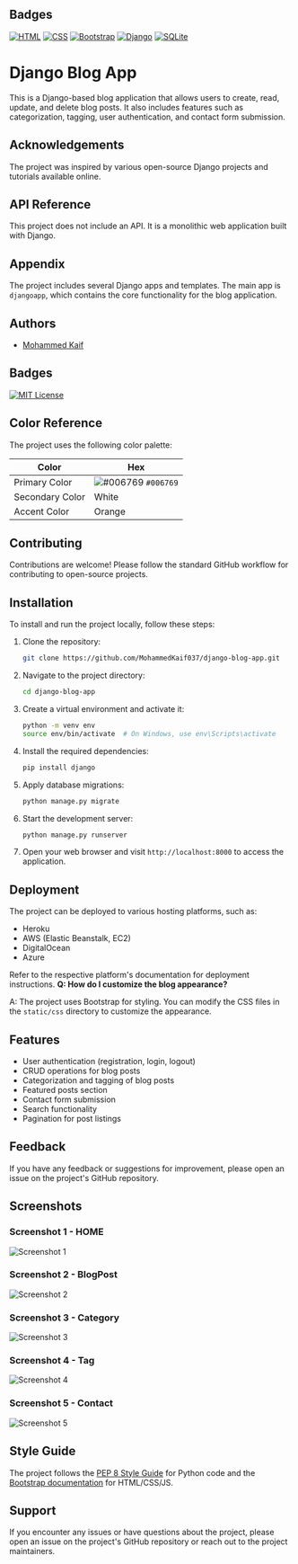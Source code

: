 ## Badges
[![HTML](https://img.shields.io/badge/HTML-5-red)](https://developer.mozilla.org/en-US/docs/Web/HTML)
[![CSS](https://img.shields.io/badge/CSS-3-blue)](https://developer.mozilla.org/en-US/docs/Web/CSS)
[![Bootstrap](https://img.shields.io/badge/Bootstrap-4-purple)](https://getbootstrap.com/docs/4.0/getting-started/introduction/)
[![Django](https://img.shields.io/badge/Django-3.0-green)](https://docs.djangoproject.com/en/3.0/)
[![SQLite](https://img.shields.io/badge/SQLite-3-blue)](https://www.sqlite.org/docs.html)
# Django Blog App

This is a Django-based blog application that allows users to create, read, update, and delete blog posts. It also includes features such as categorization, tagging, user authentication, and contact form submission.

## Acknowledgements

The project was inspired by various open-source Django projects and tutorials available online.

## API Reference

This project does not include an API. It is a monolithic web application built with Django.

## Appendix

The project includes several Django apps and templates. The main app is `djangoapp`, which contains the core functionality for the blog application.

## Authors

- [Mohammed Kaif](https://github.com/MohammedKaif037)

## Badges

[![MIT License](https://img.shields.io/badge/License-MIT-green.svg)](https://choosealicense.com/licenses/mit/)

## Color Reference

The project uses the following color palette:

| Color             | Hex                                                        |
| ----------------- | ---------------------------------------------------------- |
| Primary Color     | ![#006769](https://via.placeholder.com/10/000000?text=+) `#006769` |
| Secondary Color   | White |
| Accent Color      | Orange |

## Contributing

Contributions are welcome! Please follow the standard GitHub workflow for contributing to open-source projects.

## Installation

To install and run the project locally, follow these steps:

1. Clone the repository:
    ```bash
    git clone https://github.com/MohammedKaif037/django-blog-app.git
    ```

2. Navigate to the project directory:
    ```bash
    cd django-blog-app
    ```

3. Create a virtual environment and activate it:
    ```bash
    python -m venv env
    source env/bin/activate  # On Windows, use env\Scripts\activate
    ```

4. Install the required dependencies:
    ```bash
    pip install django
    ```

5. Apply database migrations:
    ```bash
    python manage.py migrate
    ```

6. Start the development server:
    ```bash
    python manage.py runserver
    ```

7. Open your web browser and visit `http://localhost:8000` to access the application.

## Deployment

The project can be deployed to various hosting platforms, such as:

- Heroku
- AWS (Elastic Beanstalk, EC2)
- DigitalOcean
- Azure

Refer to the respective platform's documentation for deployment instructions.
**Q: How do I customize the blog appearance?**

A: The project uses Bootstrap for styling. You can modify the CSS files in the `static/css` directory to customize the appearance.

## Features

- User authentication (registration, login, logout)
- CRUD operations for blog posts
- Categorization and tagging of blog posts
- Featured posts section
- Contact form submission
- Search functionality
- Pagination for post listings
## Feedback

If you have any feedback or suggestions for improvement, please open an issue on the project's GitHub repository.
## Screenshots

### Screenshot 1 - HOME
![Screenshot 1](https://github.com/MohammedKaif037/DjangoBlog/blob/main/Screenshots/bloghome.png)

### Screenshot 2 - BlogPost
![Screenshot 2](https://github.com/MohammedKaif037/DjangoBlog/blob/main/Screenshots/Togit.png)

### Screenshot 3 - Category
![Screenshot 3](https://github.com/MohammedKaif037/DjangoBlog/blob/main/Screenshots/category.png)

### Screenshot 4 - Tag
![Screenshot 4](https://github.com/MohammedKaif037/DjangoBlog/blob/main/Screenshots/tag.png)

### Screenshot 5 - Contact
![Screenshot 5](https://github.com/MohammedKaif037/DjangoBlog/blob/main/Screenshots/contactblog.png)

## Style Guide

The project follows the [PEP 8 Style Guide](https://www.python.org/dev/peps/pep-0008/) for Python code and the [Bootstrap documentation](https://getbootstrap.com/docs/5.0/getting-started/introduction/) for HTML/CSS/JS.
## Support

If you encounter any issues or have questions about the project, please open an issue on the project's GitHub repository or reach out to the project maintainers.

























